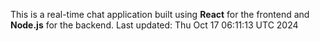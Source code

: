 This is a real-time chat application built using **React** for the frontend and **Node.js** for the backend.
Last updated: Thu Oct 17 06:11:13 UTC 2024
